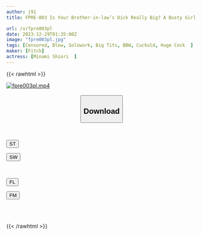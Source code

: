 ```yaml
---
author: j91
title: FPRE-003 Is Your Brother-in-law’s Dick Really Big? A Busty Girl Who Was Captivated By The Big Dick She Saw For The First Time In Her Life Hides From Her Family And Begs For Raw Sex Shiori Minami

url: /v/fpre003pl
date: 2023-12-29T01:35:00Z
image: "fpre003pl.jpg"
tags: [Censored, Blow, Solowork, Big Tits, BBW, Cuckold, Huge Cock	]
maker: [Fitch]
actress: [Minami Shiori  ]
---
```



{{< rawhtml >}}

<div class="video" data-videoid="OgYaq68yXesZbQm">
    <a href="javascript:;">
        <img src="/v/fpre003pl/fpre003pl.jpg" width="WIDTH" height="HEIGHT" alt="fpre003pl.mp4" loading="lazy">
    </a>
</div>

<script type="text/javascript" src="https://j91.asia/asset/on-demand-st.js"></script>

<br>
  <link rel="stylesheet" href="https://j91.asia/asset/bs5.css">
  
  <center>
  <button class="btn btn-primary" type="button" data-bs-toggle="collapse" data-bs-target=".multi-collapse" aria-expanded="false" aria-controls="multiCollapseExample1 multiCollapseExample2"><h2>Download</h2></button></center>
</p>
<div class="row">
  <div class="col">
    <div class="collapse multi-collapse" id="multiCollapseExample1">
      <div class="card card-body">
	      	      <br>
<div class="buttons">  
<p><a href="https://streamtape.to/v/OgYaq68yXesZbQm" target="_blank"><button class="btn-hover color-3"><i class="fa fa-download"></i> ST</button></a></p>
<p><a href="https://flaswish.com/jmqybyxdxa0s" target="_blank"><button class="btn-hover color-2"><i class="fa fa-download"></i> SW</button></a></p></div>
    </div>
  </div>
</div>
  <div class="col">
    <div class="collapse multi-collapse" id="multiCollapseExample2">
      <div class="card card-body">
	      <br>
<div class="buttons">
<p><a href="javascript:;" target="_blank"><button class="btn-hover color-9"><i class="fa fa-download"></i> FL</button></a></p>
<p><a href="javascript:;" target="_blank"><button class="btn-hover color-8"><i class="fa fa-download"></i> FM</button></a></p></div>
<br><br>
      </div>
    </div>
  </div>
</div>

{{< /rawhtml >}}